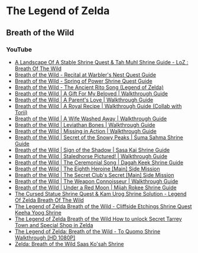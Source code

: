 # The Legend of Zelda

## Breath of the Wild

### YouTube

* [A Landscape Of A Stable Shrine Quest & Tah Muhl Shrine Guide - LoZ : Breath Of The Wild](https://www.youtube.com/watch?v=MNhpg-vpktk)
* [Breath of the Wild - Recital at Warbler's Nest Quest Guide](https://www.youtube.com/watch?v=LeM4bfJ3Ecg)
* [Breath of the Wild - Spring of Power Shrine Quest Guide](https://www.youtube.com/watch?v=vyWEla3Dr5E)
* [Breath of the Wild - The Ancient Rito Song (Legend of Zelda)](https://www.youtube.com/watch?v=lxwajtL7T6U)
* [Breath of the Wild | A Gift For My Beloved | Walkthrough Guide](https://www.youtube.com/watch?v=kpDWiZLjcBA)
* [Breath of the Wild | A Parent's Love | Walkthrough Guide](https://www.youtube.com/watch?v=ckjrm5uliQU)
* [Breath of the Wild | A Royal Recipe | Walkthrough Guide (Collab with Torii)](https://www.youtube.com/watch?v=qezo5Uv9Lb4)
* [Breath of the Wild | A Wife Washed Away | Walkthrough Guide](https://www.youtube.com/watch?v=7CIXCBk4JXw)
* [Breath of the Wild | Leviathan Bones | Walkthrough Guide](https://www.youtube.com/watch?v=xSa1pksaDws)
* [Breath of the Wild | Missing in Action | Walkthrough Guide](https://www.youtube.com/watch?v=AmFh7JEjTac)
* [Breath of the Wild | Secret of the Snowy Peaks | Suma Sahma Shrine Guide](https://www.youtube.com/watch?v=GGJZHQAYJ-4)
* [Breath of the Wild | Sign of the Shadow | Sasa Kai Shrine Guide](https://www.youtube.com/watch?v=1tnUhMXXEqU)
* [Breath of the Wild | Staledhorse Pictured! | Walkthrough Guide](https://www.youtube.com/watch?v=iQXri6d0NpE)
* [Breath of the Wild | The Ceremonial Song | Dagah Keek Shrine Guide](https://www.youtube.com/watch?v=sUGVQVPha6w)
* [Breath of the Wild | The Eighth Heroine [Main] Side Mission](https://www.youtube.com/watch?v=y05sLansan4)
* [Breath of the Wild | The Secret Club's Secret [Main] Side Mission](https://www.youtube.com/watch?v=AJEpYi5jOlw)
* [Breath of the Wild | The Weapon Connoisseur | Walkthrough Guide](https://www.youtube.com/watch?v=SVR3g79DM7Y)
* [Breath of the Wild | Under a Red Moon | Mijah Rokee Shrine Guide](https://www.youtube.com/watch?v=UEAn0Ev-dP0)
* [The Cursed Statue Shrine Quest & Kam Urog Shrine Solution - Legend Of Zelda Breath Of The Wild](https://www.youtube.com/watch?v=W8wEEIdaV1s)
* [The Legend of Zelda Breath of the Wild - Cliffside Etchings Shrine Quest Keeha Yoog Shrine](https://www.youtube.com/watch?v=FP6v9mRle8E)
* [The Legend of Zelda Breath of the Wild How to unlock Secret Tarrey Town and Special Shop in Zelda](https://www.youtube.com/watch?v=ZJggw0bbZUo)
* [The Legend of Zelda: Breath of the Wild - To Quomo Shrine Walkthrough [HD 1080P]](https://www.youtube.com/watch?v=GJA-3Lvw9Ro)
* [Zelda: Breath of the Wild Saas Ko'sah Shrine](https://www.youtube.com/watch?v=Txzlqj8UUrE)
